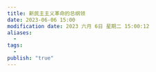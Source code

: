 ```yaml
---
title: 新民主主义革命的总纲领
date: 2023-06-06 15:00
modification date: 2023 六月 6日 星期二 15:00:12
aliases:
  - 
tags:
  - 
publish: "true"
---
```


